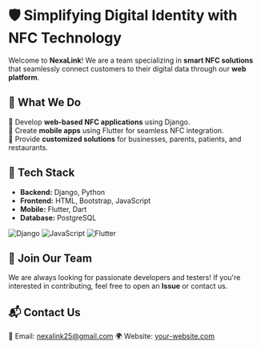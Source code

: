# 🛡️ Simplifying Digital Identity with NFC Technology  

Welcome to **NexaLink**! We are a team specializing in **smart NFC solutions** that seamlessly connect customers to their digital data through our **web platform**.  

## 🚀 What We Do  
🔹 Develop **web-based NFC applications** using Django.  
🔹 Create **mobile apps** using Flutter for seamless NFC integration.  
🔹 Provide **customized solutions** for businesses, parents, patients, and restaurants.  

## 🔧 Tech Stack  
- **Backend:** Django, Python  
- **Frontend:** HTML, Bootstrap, JavaScript  
- **Mobile:** Flutter, Dart
- **Database:** PostgreSQL

![Django](https://img.shields.io/badge/Backend-Django-blue)
![JavaScript](https://img.shields.io/badge/Frontend-JavaScript-yellow)
![Flutter](https://img.shields.io/badge/Mobile-Flutter-blue)


## 🤝 Join Our Team  
We are always looking for passionate developers and testers! If you're interested in contributing, feel free to open an **Issue** or contact us.  

## 📬 Contact Us  
📩 Email: nexalink25@gmail.com
 🌍 Website: [your-website.com](#)  
